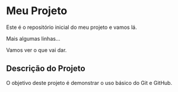 # Meu Projeto

Este é o repositório inicial do meu projeto e vamos lá.

Mais algumas linhas...

Vamos ver o que vai dar.

## Descrição do Projeto

O objetivo deste projeto é demonstrar o uso básico do Git e GitHub.
